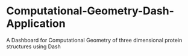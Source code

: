 # Computational-Geometry-Dash-Application
A Dashboard for Computational Geometry of three dimensional protein structures using Dash
